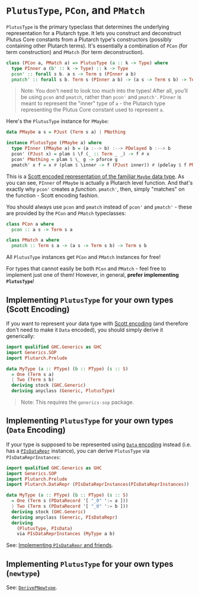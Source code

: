 # `PlutusType`, `PCon`, and `PMatch`

`PlutusType` is the primary typeclass that determines the underlying representation for a Plutarch type. It lets you construct and deconstruct Plutus Core constants from a Plutarch type's constructors (possibly containing other Plutarch terms). It's essentially a combination of `PCon` (for term construction) and `PMatch` (for term deconstruction).

```hs
class (PCon a, PMatch a) => PlutusType (a :: k -> Type) where
  type PInner a (b' :: k -> Type) :: k -> Type
  pcon' :: forall s b. a s -> Term s (PInner a b)
  pmatch' :: forall s b. Term s (PInner a b) -> (a s -> Term s b) -> Term s b
```

> Note: You don't need to look too much into the types! After all, you'll be using `pcon` and `pmatch`, rather than `pcon'` and `pmatch'`.
> `PInner` is meant to represent the "inner" type of `a` - the Plutarch type representing the Plutus Core constant used to represent `a`.

Here's the `PlutusType` instance for `PMaybe`:

```hs
data PMaybe a s = PJust (Term s a) | PNothing

instance PlutusType (PMaybe a) where
  type PInner (PMaybe a) b = (a :--> b) :--> PDelayed b :--> b
  pcon' (PJust x) = plam $ \f (_ :: Term _ _) -> f # x
  pcon' PNothing = plam $ \_ g -> pforce g
  pmatch' x f = x # (plam $ \inner -> f (PJust inner)) # (pdelay $ f PNothing)
```

This is a [Scott encoded representation of the familiar `Maybe` data type](./../Concepts/Data%20and%20Scott%20encoding.md#scott-encoding). As you can see, `PInner` of `PMaybe` is actually a Plutarch level function. And that's exactly why `pcon'` creates a _function_. `pmatch'`, then, simply "matches" on the function - Scott encoding fashion.

You should always use `pcon` and `pmatch` instead of `pcon'` and `pmatch'` - these are provided by the `PCon` and `PMatch` typeclasses:

```hs
class PCon a where
  pcon :: a s -> Term s a

class PMatch a where
  pmatch :: Term s a -> (a s -> Term s b) -> Term s b
```

All `PlutusType` instances get `PCon` and `PMatch` instances for free!

For types that cannot easily be both `PCon` and `PMatch` - feel free to implement just one of them! However, in general, **prefer implementing `PlutusType`**!

## Implementing `PlutusType` for your own types (Scott Encoding)

If you want to represent your data type with [Scott encoding](./../Concepts/Data%20and%20Scott%20encoding.md#scott-encoding) (and therefore don't need to make it `Data` encoded), you should simply derive it generically:

```hs
import qualified GHC.Generics as GHC
import Generics.SOP
import Plutarch.Prelude

data MyType (a :: PType) (b :: PType) (s :: S)
  = One (Term s a)
  | Two (Term s b)
  deriving stock (GHC.Generic)
  deriving anyclass (Generic, PlutusType)
```

> Note: This requires the `generics-sop` package.

## Implementing `PlutusType` for your own types (`Data` Encoding)

If your type is supposed to be represented using [`Data` encoding](./../Concepts/Data%20and%20Scott%20encoding.md#data-encoding) instead (i.e. has a [`PIsDataRepr`](./PIsDataRepr%20and%20PDataFields.md) instance), you can derive `PlutusType` via `PIsDataReprInstances`:

```hs
import qualified GHC.Generics as GHC
import Generics.SOP
import Plutarch.Prelude
import Plutarch.DataRepr (PIsDataReprInstances(PIsDataReprInstances))

data MyType (a :: PType) (b :: PType) (s :: S)
  = One (Term s (PDataRecord '[ "_0" ':= a ]))
  | Two (Term s (PDataRecord '[ "_0" ':= b ]))
  deriving stock (GHC.Generic)
  deriving anyclass (Generic, PIsDataRepr)
  deriving
    (PlutusType, PIsData)
    via PIsDataReprInstances (MyType a b)
```

See: [Implementing `PIsDataRepr` and friends](./PIsDataRepr%20and%20PDataFields.md#implementing-pisdatarepr-and-friends).

## Implementing `PlutusType` for your own types (`newtype`)

See: [`DerivePNewtype`](./../Usage/Deriving%20for%20newtypes.md).
